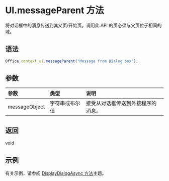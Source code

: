 # <a name="ui.messageparent-method"></a>UI.messageParent 方法

将对话框中的消息传送到其父页/开始页。调用此 API 的页必须与父页位于相同的域。 

## <a name="syntax"></a>语法

```js
Office.context.ui.messageParent("Message from Dialog box");
```

## <a name="parameters"></a>参数
| 参数    | 类型   |说明|
|:---------------|:--------|:----------|
|messageObject|字符串或布尔值|接受从对话框传送到外接程序的消息。|

## <a name="returns"></a>返回
void

## <a name="examples"></a>示例
有关示例，请参阅 [DisplayDialogAsync 方法](officeui.displaydialogasync.md)主题。

